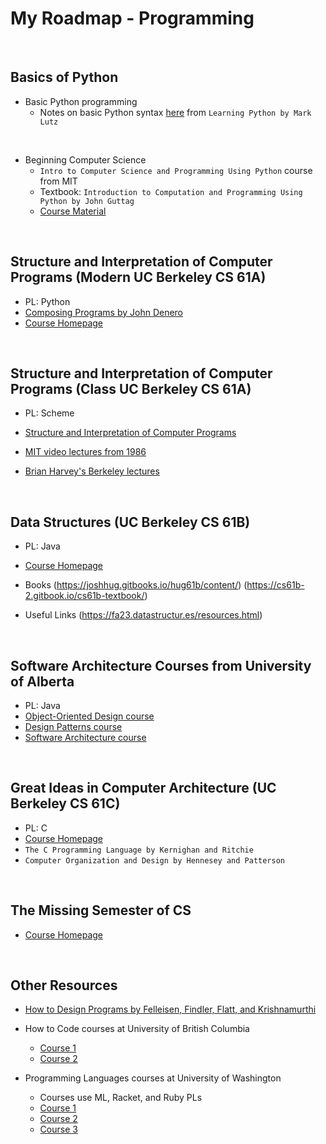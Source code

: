 # My Roadmap - Programming

<br />


## Basics of Python

* Basic Python programming
    - Notes on basic Python syntax [here](https://github.com/carlhinderer/learning-python/tree/master/learning_python_lutz/chapters) from `Learning Python by Mark Lutz`

<br />

* Beginning Computer Science
    - `Intro to Computer Science and Programming Using Python` course from MIT
    - Textbook: `Introduction to Computation and Programming Using Python by John Guttag`
    - [Course Material](https://ocw.mit.edu/courses/6-0001-introduction-to-computer-science-and-programming-in-python-fall-2016/)

<br />


## Structure and Interpretation of Computer Programs (Modern UC Berkeley CS 61A)

- PL: Python
- [Composing Programs by John Denero](https://www.composingprograms.com/)
- [Course Homepage](https://cs61a.org/)

<br />


## Structure and Interpretation of Computer Programs (Class UC Berkeley CS 61A)

- PL: Scheme

- [Structure and Interpretation of Computer Programs](https://sarabander.github.io/sicp/html/index.xhtml)

- [MIT video lectures from 1986](https://ocw.mit.edu/courses/6-001-structure-and-interpretation-of-computer-programs-spring-2005/video_galleries/video-lectures/)

- [Brian Harvey's Berkeley lectures](https://archive.org/details/ucberkeley-webcast-PL3E89002AA9B9879E?sort=title)

<br />


## Data Structures (UC Berkeley CS 61B)

- PL: Java
- [Course Homepage](https://sp23.datastructur.es/)

- Books
    (https://joshhug.gitbooks.io/hug61b/content/)
    (https://cs61b-2.gitbook.io/cs61b-textbook/)

- Useful Links
    (https://fa23.datastructur.es/resources.html)

<br />


## Software Architecture Courses from University of Alberta

- PL: Java
- [Object-Oriented Design course](https://www.coursera.org/learn/object-oriented-design)
- [Design Patterns course](https://www.coursera.org/learn/design-patterns)
- [Software Architecture course](https://www.coursera.org/learn/software-architecture)

<br />


## Great Ideas in Computer Architecture (UC Berkeley CS 61C)

- PL: C
- [Course Homepage](https://cs61c.org/fa23/)
- `The C Programming Language by Kernighan and Ritchie`
- `Computer Organization and Design by Hennesey and Patterson`

<br />


## The Missing Semester of CS

- [Course Homepage](https://missing.csail.mit.edu/)

<br />


## Other Resources

- [How to Design Programs by Felleisen, Findler, Flatt, and Krishnamurthi](https://htdp.org/)

- How to Code courses at University of British Columbia
    - [Course 1](https://www.edx.org/learn/coding/university-of-british-columbia-how-to-code-simple-data)
    - [Course 2](https://www.edx.org/learn/coding/university-of-british-columbia-how-to-code-complex-data)

- Programming Languages courses at University of Washington
    - Courses use ML, Racket, and Ruby PLs
    - [Course 1](https://www.coursera.org/learn/programming-languages)
    - [Course 2](https://www.coursera.org/learn/programming-languages-part-b)
    - [Course 3](https://www.coursera.org/learn/programming-languages-part-c)